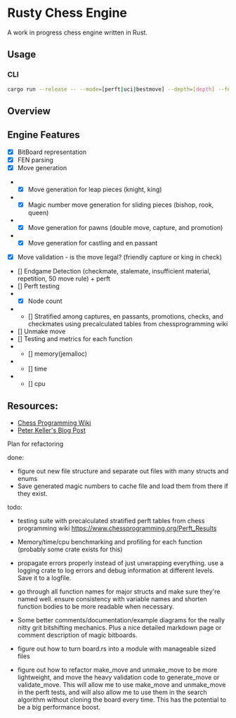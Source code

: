 # Rusty Chess Engine

A work in progress chess engine written in Rust.

## Usage

### CLI

```bash
cargo run --release -- --mode=[perft|uci|bestmove] --depth=[depth] --fen="[fen]"
```

## Overview

## Engine Features

- [x] BitBoard representation
- [x] FEN parsing
- [x] Move generation
- - [x] Move generation for leap pieces (knight, king)
- - [x] Magic number move generation for sliding pieces (bishop, rook, queen)
- - [x] Move generation for pawns (double move, capture, and promotion)
- - [x] Move generation for castling and en passant
- [x] Move validation - is the move legal? (friendly capture or king in check)
- [] Endgame Detection (checkmate, stalemate, insufficient material, repetition, 50 move rule) + perft
- [] Perft testing
- - [x] Node count
- - [] Stratified among captures, en passants, promotions, checks, and checkmates using precalculated tables from chessprogramming wiki
- [] Unmake move
- [] Testing and metrics for each function
- - [] memory(jemalloc)
- - [] time
- - [] cpu

## Resources:

- [Chess Programming Wiki](https://www.chessprogramming.org/Main_Page)
- [Peter Keller's Blog Post](https://pages.cs.wisc.edu/~psilord/blog/data/chess-pages/)

Plan for refactoring

done:

- figure out new file structure and separate out files with many structs and enums
- Save generated magic numbers to cache file and load them from there if they exist.

todo:

- testing suite with precalculated stratified perft tables from chess programming wiki https://www.chessprogramming.org/Perft_Results
- Memory/time/cpu benchmarking and profiling for each function (probably some crate exists for this)
- propagate errors properly instead of just unwrapping everything. use a logging crate to log errors and debug information at different levels. Save it to a logfile.

- go through all function names for major structs and make sure they're named well. ensure consistency with variable names and shorten function bodies to be more readable when necessary.
- Some better comments/documentation/example diagrams for the really nitty grit bitshifting mechanics. Plus a nice detailed markdown page or comment description of magic bitboards.

- figure out how to turn board.rs into a module with manageable sized files

- figure out how to refactor make_move and unmake_move to be more lightweight, and move the heavy validation code to generate_move or validate_move. This will allow me to use make_move and unmake_move in the perft tests, and will also allow me to use them in the search algorithm without cloning the board every time. This has the potential to be a big performance boost.
